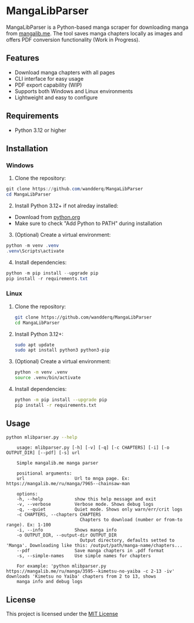 # MangaLibParser

MangaLibParser is a Python-based manga scraper for downloading manga from [mangalib.me](https://mangalib.me). The tool saves manga chapters locally as images and offers PDF conversion functionality (Work in Progress).

## Features

- Download manga chapters with all pages
- CLI interface for easy usage
- PDF export capability (WIP)
- Supports both Windows and Linux environments
- Lightweight and easy to configure

## Requirements

- Python 3.12 or higher

## Installation

### Windows

1. Clone the repository:
```powershell
git clone https://github.com/wandderq/MangaLibParser
cd MangaLibParser
```

2. Install Python 3.12+ if not alreday installed:
- Download from [python.org](https://python.org)
- Make sure to check "Add Python to PATH" during installation

3. (Optional) Create a virtual environment:
```powershell
python -m venv .venv
.venv\Scripts\activate
```

4. Install dependencies:
```powershell
python -m pip install --upgrade pip
pip install -r requirements.txt
```

### Linux

1. Clone the repository:
    ```bash
    git clone https://github.com/wandderq/MangaLibParser
    cd MangaLibParser
    ```

2. Install Python 3.12+:
    ```bash
    sudo apt update
    sudo apt install python3 python3-pip
    ```

3. (Optional) Create a virtual environment:
    ```bash
    python -m venv .venv
    source .venv/bin/activate
    ```

4. Install dependencies:
    ```bash
    python -m pip install --upgrade pip
    pip install -r requirements.txt
    ```

## Usage
```bash
python mlibparser.py --help
```
```
    usage: mlibparser.py [-h] [-v] [-q] [-c CHAPTERS] [-i] [-o OUTPUT_DIR] [--pdf] [-s] url

    Simple mangalib.me manga parser

    positional arguments:
    url                   Url to mnga page. Ex: https://mangalib.me/ru/manga/7965--chainsaw-man

    options:
    -h, --help            show this help message and exit
    -v, --verbose         Verbose mode. Shows debug logs
    -q, --quiet           Quiet mode. Shows only warn/err/crit logs
    -c CHAPTERS, --chapters CHAPTERS
                            Chapters to download (number or from-to range). Ex: 1-100
    -i, --info            Shows manga info
    -o OUTPUT_DIR, --output-dir OUTPUT_DIR
                            Output directory, defaults setted to 'Manga'. Downloading like this: /output/path/manga-name/chapters...
    --pdf                 Save manga chapters in .pdf format
    -s, --simple-names    Use simple names for chapters

    For example: 'python mlibparser.py https://mangalib.me/ru/manga/3595--kimetsu-no-yaiba -c 2-13 -iv' downloads 'Kimetsu no Yaiba' chapters from 2 to 13, shows
    manga info and debug logs
```

## License
This project is licensed under the [MIT License](LICENSE)